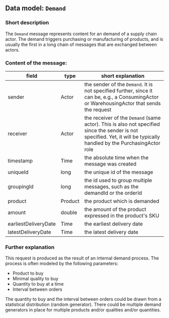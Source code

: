 ## Data model: `Demand`

### Short description

The `Demand` message represents content for an demand of a supply chain actor. The demand triggers purchasing or manufacturing of products, and is usually the first in a long chain of messages that are exchanged between actors.

 
### Content of the message:

| field      | type           | short explanation |
| -----      | ----           | ----------------- |
| sender     | Actor          | the sender of the `Demand`. It is not specified further, since it can be, e.g., a ConsumingActor or WarehousingActor that sends the request |
| receiver   | Actor          | the receiver of the `Demand` (same actor). This is also not specified since the sender is not specified. Yet, it will be typically handled by the PurchasingActor role |
| timestamp  | Time           | the absolute time when the message was created |
| uniqueId   | long           | the unique id of the message |
| groupingId | long           | the id used to group multiple messages, such as the demandId or the orderId |
| product    | Product        | the product which is demanded |
| amount     | double         | the amount of the product expressed in the product's SKU |
| earliestDeliveryDate | Time | the earliest delivery date |
| latestDeliveryDate   | Time | the latest delivery date |


### Further explanation

This request is produced as the result of an internal demand process. The process is often modeled by the following parameters:

- Product to buy
- Minimal quality to buy
- Quantity to buy at a time
- Interval between orders

The quantity to buy and the interval between orders could be drawn from a statistical distribution (random generator). There could be multiple demand generators in place for multiple products and/or qualities and/or quantities. 
